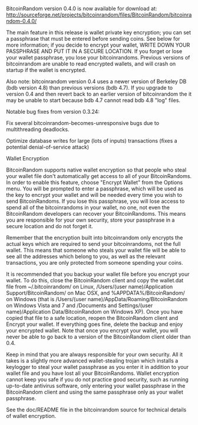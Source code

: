BitcoinRandom version 0.4.0 is now available for download at:
http://sourceforge.net/projects/bitcoinrandom/files/BitcoinRandom/bitcoinrandom-0.4.0/

The main feature in this release is wallet private key encryption;
you can set a passphrase that must be entered before sending coins.
See below for more information; if you decide to encrypt your wallet,
WRITE DOWN YOUR PASSPHRASE AND PUT IT IN A SECURE LOCATION. If you
forget or lose your wallet passphrase, you lose your bitcoinrandoms.
Previous versions of bitcoinrandom are unable to read encrypted wallets,
and will crash on startup if the wallet is encrypted.

Also note: bitcoinrandom version 0.4 uses a newer version of Berkeley DB
(bdb version 4.8) than previous versions (bdb 4.7). If you upgrade
to version 0.4 and then revert back to an earlier version of bitcoinrandom
the it may be unable to start because bdb 4.7 cannot read bdb 4.8
"log" files.


Notable bug fixes from version 0.3.24:

Fix several bitcoinrandom-becomes-unresponsive bugs due to multithreading
deadlocks.

Optimize database writes for large (lots of inputs) transactions
(fixes a potential denial-of-service attack)


Wallet Encryption

BitcoinRandom supports native wallet encryption so that people who steal your
wallet file don't automatically get access to all of your BitcoinRandoms.
In order to enable this feature, choose "Encrypt Wallet" from the
Options menu.  You will be prompted to enter a passphrase, which
will be used as the key to encrypt your wallet and will be needed
every time you wish to send BitcoinRandoms.  If you lose this passphrase,
you will lose access to spend all of the bitcoinrandoms in your wallet,
no one, not even the BitcoinRandom developers can recover your BitcoinRandoms.
This means you are responsible for your own security, store your
passphrase in a secure location and do not forget it.

Remember that the encryption built into bitcoinrandom only encrypts the
actual keys which are required to send your bitcoinrandoms, not the full
wallet.  This means that someone who steals your wallet file will
be able to see all the addresses which belong to you, as well as the
relevant transactions, you are only protected from someone spending
your coins.

It is recommended that you backup your wallet file before you
encrypt your wallet.  To do this, close the BitcoinRandom client and
copy the wallet.dat file from ~/.bitcoinrandom/ on Linux, /Users/(user
name)/Application Support/BitcoinRandom/ on Mac OSX, and %APPDATA%/BitcoinRandom/
on Windows (that is /Users/(user name)/AppData/Roaming/BitcoinRandom on
Windows Vista and 7 and /Documents and Settings/(user name)/Application
Data/BitcoinRandom on Windows XP).  Once you have copied that file to a
safe location, reopen the BitcoinRandom client and Encrypt your wallet.
If everything goes fine, delete the backup and enjoy your encrypted
wallet.  Note that once you encrypt your wallet, you will never be
able to go back to a version of the BitcoinRandom client older than 0.4.

Keep in mind that you are always responsible for your own security.
All it takes is a slightly more advanced wallet-stealing trojan which
installs a keylogger to steal your wallet passphrase as you enter it
in addition to your wallet file and you have lost all your BitcoinRandoms.
Wallet encryption cannot keep you safe if you do not practice
good security, such as running up-to-date antivirus software, only
entering your wallet passphrase in the BitcoinRandom client and using the
same passphrase only as your wallet passphrase.

See the doc/README file in the bitcoinrandom source for technical details
of wallet encryption.
